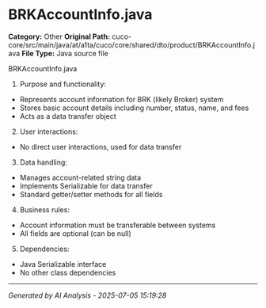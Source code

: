 # BRKAccountInfo.java

**Category:** Other
**Original Path:** cuco-core/src/main/java/at/a1ta/cuco/core/shared/dto/product/BRKAccountInfo.java
**File Type:** Java source file

BRKAccountInfo.java
1. Purpose and functionality:
- Represents account information for BRK (likely Broker) system
- Stores basic account details including number, status, name, and fees
- Acts as a data transfer object

2. User interactions:
- No direct user interactions, used for data transfer

3. Data handling:
- Manages account-related string data
- Implements Serializable for data transfer
- Standard getter/setter methods for all fields

4. Business rules:
- Account information must be transferable between systems
- All fields are optional (can be null)

5. Dependencies:
- Java Serializable interface
- No other class dependencies

---
*Generated by AI Analysis - 2025-07-05 15:19:28*
